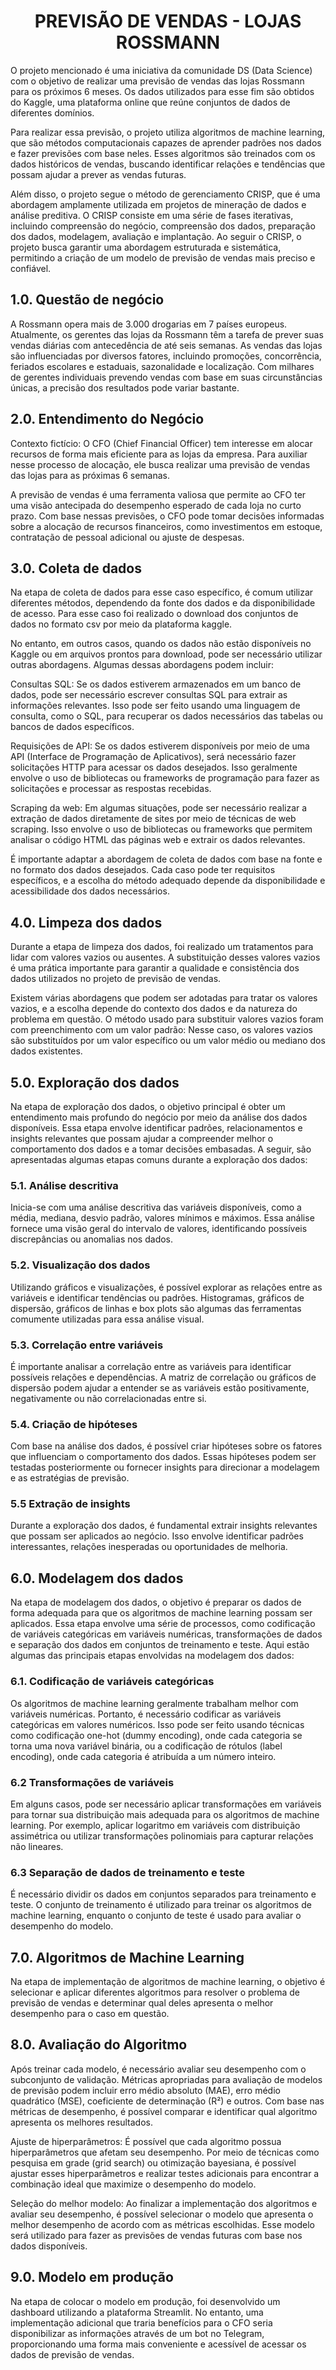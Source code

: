  <h1 align="center"> PREVISÃO DE VENDAS - LOJAS ROSSMANN </h1>
 
O projeto mencionado é uma iniciativa da comunidade DS (Data Science) com o objetivo de realizar uma previsão de vendas das lojas Rossmann para os próximos 6 meses. Os dados utilizados para esse fim são obtidos do Kaggle, uma plataforma online que reúne conjuntos de dados de diferentes domínios.

Para realizar essa previsão, o projeto utiliza algoritmos de machine learning, que são métodos computacionais capazes de aprender padrões nos dados e fazer previsões com base neles. Esses algoritmos são treinados com os dados históricos de vendas, buscando identificar relações e tendências que possam ajudar a prever as vendas futuras.

Além disso, o projeto segue o método de gerenciamento CRISP, que é uma abordagem amplamente utilizada em projetos de mineração de dados e análise preditiva. O CRISP consiste em uma série de fases iterativas, incluindo compreensão do negócio, compreensão dos dados, preparação dos dados, modelagem, avaliação e implantação. Ao seguir o CRISP, o projeto busca garantir uma abordagem estruturada e sistemática, permitindo a criação de um modelo de previsão de vendas mais preciso e confiável.
 
## 1.0. Questão de negócio
A Rossmann opera mais de 3.000 drogarias em 7 países europeus. Atualmente, os gerentes das lojas da Rossmann têm a tarefa de prever suas vendas diárias com antecedência de até seis semanas. As vendas das lojas são influenciadas por diversos fatores, incluindo promoções, concorrência, feriados escolares e estaduais, sazonalidade e localização. Com milhares de gerentes individuais prevendo vendas com base em suas circunstâncias únicas, a precisão dos resultados pode variar bastante.
 
## 2.0. Entendimento do Negócio
Contexto fictício: O CFO (Chief Financial Officer) tem interesse em alocar recursos de forma mais eficiente para as lojas da empresa. Para auxiliar nesse processo de alocação, ele busca realizar uma previsão de vendas das lojas para as próximas 6 semanas.

A previsão de vendas é uma ferramenta valiosa que permite ao CFO ter uma visão antecipada do desempenho esperado de cada loja no curto prazo. Com base nessas previsões, o CFO pode tomar decisões informadas sobre a alocação de recursos financeiros, como investimentos em estoque, contratação de pessoal adicional ou ajuste de despesas.
 
## 3.0. Coleta de dados
Na etapa de coleta de dados para esse caso específico, é comum utilizar diferentes métodos, dependendo da fonte dos dados e da disponibilidade de acesso. Para esse caso foi realizado o download dos conjuntos de dados no formato csv por meio da plataforma kaggle.

No entanto, em outros casos, quando os dados não estão disponíveis no Kaggle ou em arquivos prontos para download, pode ser necessário utilizar outras abordagens. Algumas dessas abordagens podem incluir:

Consultas SQL: Se os dados estiverem armazenados em um banco de dados, pode ser necessário escrever consultas SQL para extrair as informações relevantes. Isso pode ser feito usando uma linguagem de consulta, como o SQL, para recuperar os dados necessários das tabelas ou bancos de dados específicos.

Requisições de API: Se os dados estiverem disponíveis por meio de uma API (Interface de Programação de Aplicativos), será necessário fazer solicitações HTTP para acessar os dados desejados. Isso geralmente envolve o uso de bibliotecas ou frameworks de programação para fazer as solicitações e processar as respostas recebidas.

Scraping da web: Em algumas situações, pode ser necessário realizar a extração de dados diretamente de sites por meio de técnicas de web scraping. Isso envolve o uso de bibliotecas ou frameworks que permitem analisar o código HTML das páginas web e extrair os dados relevantes.

É importante adaptar a abordagem de coleta de dados com base na fonte e no formato dos dados desejados. Cada caso pode ter requisitos específicos, e a escolha do método adequado depende da disponibilidade e acessibilidade dos dados necessários.
 
## 4.0. Limpeza dos dados
Durante a etapa de limpeza dos dados, foi realizado um tratamentos para lidar com valores vazios ou ausentes. A substituição desses valores vazios é uma prática importante para garantir a qualidade e consistência dos dados utilizados no projeto de previsão de vendas.

Existem várias abordagens que podem ser adotadas para tratar os valores vazios, e a escolha depende do contexto dos dados e da natureza do problema em questão. O método usado para substituir valores vazios foram com preenchimento com um valor padrão: Nesse caso, os valores vazios são substituídos por um valor específico ou um valor médio ou mediano dos dados existentes.
 
 
## 5.0. Exploração dos dados
Na etapa de exploração dos dados, o objetivo principal é obter um entendimento mais profundo do negócio por meio da análise dos dados disponíveis. Essa etapa envolve identificar padrões, relacionamentos e insights relevantes que possam ajudar a compreender melhor o comportamento dos dados e a tomar decisões embasadas. A seguir, são apresentadas algumas etapas comuns durante a exploração dos dados:

### 5.1. Análise descritiva 
Inicia-se com uma análise descritiva das variáveis disponíveis, como a média, mediana, desvio padrão, valores mínimos e máximos. Essa análise fornece uma visão geral do intervalo de valores, identificando possíveis discrepâncias ou anomalias nos dados.

### 5.2. Visualização dos dados 
Utilizando gráficos e visualizações, é possível explorar as relações entre as variáveis e identificar tendências ou padrões. Histogramas, gráficos de dispersão, gráficos de linhas e box plots são algumas das ferramentas comumente utilizadas para essa análise visual.

### 5.3. Correlação entre variáveis
É importante analisar a correlação entre as variáveis para identificar possíveis relações e dependências. A matriz de correlação ou gráficos de dispersão podem ajudar a entender se as variáveis estão positivamente, negativamente ou não correlacionadas entre si.

### 5.4. Criação de hipóteses
Com base na análise dos dados, é possível criar hipóteses sobre os fatores que influenciam o comportamento dos dados. Essas hipóteses podem ser testadas posteriormente ou fornecer insights para direcionar a modelagem e as estratégias de previsão.

### 5.5 Extração de insights 
Durante a exploração dos dados, é fundamental extrair insights relevantes que possam ser aplicados ao negócio. Isso envolve identificar padrões interessantes, relações inesperadas ou oportunidades de melhoria.
 
 
## 6.0. Modelagem dos dados
Na etapa de modelagem dos dados, o objetivo é preparar os dados de forma adequada para que os algoritmos de machine learning possam ser aplicados. Essa etapa envolve uma série de processos, como codificação de variáveis categóricas em variáveis numéricas, transformações de dados e separação dos dados em conjuntos de treinamento e teste. Aqui estão algumas das principais etapas envolvidas na modelagem dos dados:

### 6.1. Codificação de variáveis categóricas 
Os algoritmos de machine learning geralmente trabalham melhor com variáveis numéricas. Portanto, é necessário codificar as variáveis categóricas em valores numéricos. Isso pode ser feito usando técnicas como codificação one-hot (dummy encoding), onde cada categoria se torna uma nova variável binária, ou a codificação de rótulos (label encoding), onde cada categoria é atribuída a um número inteiro.

### 6.2 Transformações de variáveis 
Em alguns casos, pode ser necessário aplicar transformações em variáveis para tornar sua distribuição mais adequada para os algoritmos de machine learning. Por exemplo, aplicar logaritmo em variáveis com distribuição assimétrica ou utilizar transformações polinomiais para capturar relações não lineares.

### 6.3 Separação de dados de treinamento e teste 
É necessário dividir os dados em conjuntos separados para treinamento e teste. O conjunto de treinamento é utilizado para treinar os algoritmos de machine learning, enquanto o conjunto de teste é usado para avaliar o desempenho do modelo.
 
## 7.0. Algoritmos de Machine Learning
Na etapa de implementação de algoritmos de machine learning, o objetivo é selecionar e aplicar diferentes algoritmos para resolver o problema de previsão de vendas e determinar qual deles apresenta o melhor desempenho para o caso em questão.
 
 ## 8.0. Avaliação do Algoritmo
Após treinar cada modelo, é necessário avaliar seu desempenho com o subconjunto de validação. Métricas apropriadas para avaliação de modelos de previsão podem incluir erro médio absoluto (MAE), erro médio quadrático (MSE), coeficiente de determinação (R²) e outros. Com base nas métricas de desempenho, é possível comparar e identificar qual algoritmo apresenta os melhores resultados.

Ajuste de hiperparâmetros: É possível que cada algoritmo possua hiperparâmetros que afetam seu desempenho. Por meio de técnicas como pesquisa em grade (grid search) ou otimização bayesiana, é possível ajustar esses hiperparâmetros e realizar testes adicionais para encontrar a combinação ideal que maximize o desempenho do modelo.

Seleção do melhor modelo: Ao finalizar a implementação dos algoritmos e avaliar seu desempenho, é possível selecionar o modelo que apresenta o melhor desempenho de acordo com as métricas escolhidas. Esse modelo será utilizado para fazer as previsões de vendas futuras com base nos dados disponíveis.
 
## 9.0. Modelo em produção
Na etapa de colocar o modelo em produção, foi desenvolvido um dashboard utilizando a plataforma Streamlit. No entanto, uma implementação adicional que traria benefícios para o CFO seria disponibilizar as informações através de um bot no Telegram, proporcionando uma forma mais conveniente e acessível de acessar os dados de previsão de vendas.
